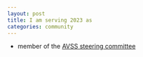 ```yaml
---
layout: post
title: I am serving 2023 as
categories: community
---
```


* member of the [AVSS steering committee](https://www.avss2023.org)
